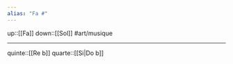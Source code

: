 ```yaml
---
alias: "Fa #"
---
```

up::[[Fa]]
down::[[Sol]]
#art/musique 

----

quinte::[[Re b]]
quarte::[[Si|Do b]]
